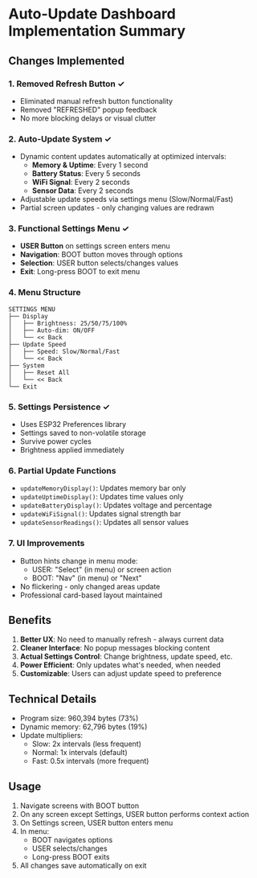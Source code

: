 # Auto-Update Dashboard Implementation Summary

## Changes Implemented

### 1. Removed Refresh Button ✓
- Eliminated manual refresh button functionality
- Removed "REFRESHED" popup feedback
- No more blocking delays or visual clutter

### 2. Auto-Update System ✓
- Dynamic content updates automatically at optimized intervals:
  - **Memory & Uptime**: Every 1 second
  - **Battery Status**: Every 5 seconds  
  - **WiFi Signal**: Every 2 seconds
  - **Sensor Data**: Every 2 seconds
- Adjustable update speeds via settings menu (Slow/Normal/Fast)
- Partial screen updates - only changing values are redrawn

### 3. Functional Settings Menu ✓
- **USER Button** on settings screen enters menu
- **Navigation**: BOOT button moves through options
- **Selection**: USER button selects/changes values
- **Exit**: Long-press BOOT to exit menu

### 4. Menu Structure
```
SETTINGS MENU
├── Display
│   ├── Brightness: 25/50/75/100%
│   ├── Auto-dim: ON/OFF
│   └── << Back
├── Update Speed
│   ├── Speed: Slow/Normal/Fast
│   └── << Back
├── System
│   ├── Reset All
│   └── << Back
└── Exit
```

### 5. Settings Persistence ✓
- Uses ESP32 Preferences library
- Settings saved to non-volatile storage
- Survive power cycles
- Brightness applied immediately

### 6. Partial Update Functions
- `updateMemoryDisplay()`: Updates memory bar only
- `updateUptimeDisplay()`: Updates time values only
- `updateBatteryDisplay()`: Updates voltage and percentage
- `updateWiFiSignal()`: Updates signal strength bar
- `updateSensorReadings()`: Updates all sensor values

### 7. UI Improvements
- Button hints change in menu mode:
  - USER: "Select" (in menu) or screen action
  - BOOT: "Nav" (in menu) or "Next" 
- No flickering - only changed areas update
- Professional card-based layout maintained

## Benefits

1. **Better UX**: No need to manually refresh - always current data
2. **Cleaner Interface**: No popup messages blocking content
3. **Actual Settings Control**: Change brightness, update speed, etc.
4. **Power Efficient**: Only updates what's needed, when needed
5. **Customizable**: Users can adjust update speed to preference

## Technical Details

- Program size: 960,394 bytes (73%)
- Dynamic memory: 62,796 bytes (19%)
- Update multipliers:
  - Slow: 2x intervals (less frequent)
  - Normal: 1x intervals (default)
  - Fast: 0.5x intervals (more frequent)

## Usage

1. Navigate screens with BOOT button
2. On any screen except Settings, USER button performs context action
3. On Settings screen, USER button enters menu
4. In menu:
   - BOOT navigates options
   - USER selects/changes
   - Long-press BOOT exits
5. All changes save automatically on exit